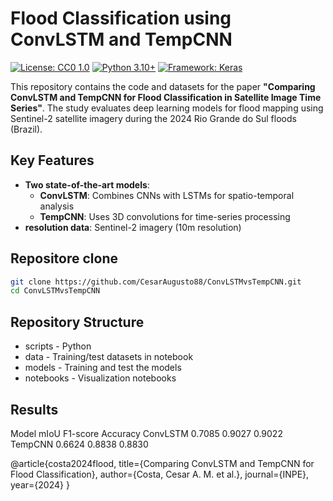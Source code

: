 # Flood Classification using ConvLSTM and TempCNN

[![License: CC0 1.0](https://img.shields.io/badge/License-CC0_1.0-lightgrey.svg)](https://creativecommons.org/publicdomain/zero/1.0/)
[![Python 3.10+](https://img.shields.io/badge/Python-3.10%2B-blue)](https://www.python.org/downloads/)
[![Framework: Keras](https://img.shields.io/badge/Framework-Keras-red)](https://keras.io)

This repository contains the code and datasets for the paper **"Comparing ConvLSTM and TempCNN for Flood Classification in Satellite Image Time Series"**. The study evaluates deep learning models for flood mapping using Sentinel-2 satellite imagery during the 2024 Rio Grande do Sul floods (Brazil).

## Key Features
- **Two state-of-the-art models**:
  - **ConvLSTM**: Combines CNNs with LSTMs for spatio-temporal analysis
  - **TempCNN**: Uses 3D convolutions for time-series processing
- **resolution data**: Sentinel-2 imagery (10m resolution)

## Repositore clone
```bash
git clone https://github.com/CesarAugusto88/ConvLSTMvsTempCNN.git
cd ConvLSTMvsTempCNN
```

## Repository Structure
 - scripts - Python 
 - data - Training/test datasets in notebook
 - models - Training and test the models
 - notebooks - Visualization notebooks

## Results
Model     mIoU    F1-score  Accuracy
ConvLSTM  0.7085  0.9027    0.9022
TempCNN   0.6624  0.8838    0.8830

@article{costa2024flood,
  title={Comparing ConvLSTM and TempCNN for Flood Classification},
  author={Costa, Cesar A. M. et al.},
  journal={INPE},
  year={2024}
}
